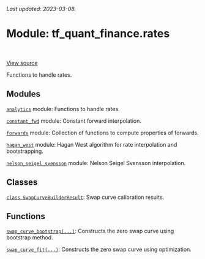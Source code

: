 <!--
This file is generated by a tool. Do not edit directly.
For open-source contributions the docs will be updated automatically.
-->

*Last updated: 2023-03-08.*

<div itemscope itemtype="http://developers.google.com/ReferenceObject">
<meta itemprop="name" content="tf_quant_finance.rates" />
<meta itemprop="path" content="Stable" />
</div>

# Module: tf_quant_finance.rates

<!-- Insert buttons and diff -->

<table class="tfo-notebook-buttons tfo-api" align="left">
</table>

<a target="_blank" href="https://github.com/google/tf-quant-finance/blob/master/tf_quant_finance/rates/__init__.py">View source</a>



Functions to handle rates.



## Modules

[`analytics`](../tf_quant_finance/rates/analytics.md) module: Functions to handle rates.

[`constant_fwd`](../tf_quant_finance/rates/constant_fwd.md) module: Constant forward interpolation.

[`forwards`](../tf_quant_finance/rates/forwards.md) module: Collection of functions to compute properties of forwards.

[`hagan_west`](../tf_quant_finance/rates/hagan_west.md) module: Hagan West algorithm for rate interpolation and bootstrapping.

[`nelson_seigel_svensson`](../tf_quant_finance/rates/nelson_seigel_svensson.md) module: Nelson Seigel Svensson interpolation.

## Classes

[`class SwapCurveBuilderResult`](../tf_quant_finance/rates/SwapCurveBuilderResult.md): Swap curve calibration results.

## Functions

[`swap_curve_bootstrap(...)`](../tf_quant_finance/rates/swap_curve_bootstrap.md): Constructs the zero swap curve using bootstrap method.

[`swap_curve_fit(...)`](../tf_quant_finance/rates/swap_curve_fit.md): Constructs the zero swap curve using optimization.

